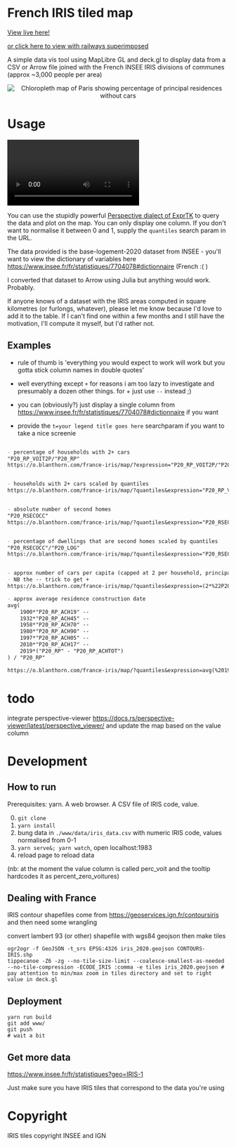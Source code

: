 # French IRIS tiled map

[View live here!](https://o.blanthorn.com/france-iris/map/#x=4.844466734284424&y=45.75895982567425&z=13.537551815531074)

[or click here to view with railways superimposed](https://o.blanthorn.com/france-iris/map/?trains#x=4.844466734284424&y=45.75895982567425&z=13.537551815531074)

A simple data vis tool using MapLibre GL and deck.gl to display data from a CSV or Arrow file joined with the French INSEE IRIS divisions of communes (approx ~3,000 people per area)

<p align="center">
<img src="promo/demo.png" alt="Chloropleth map of Paris showing percentage of principal residences without cars">
</p>

# Usage

![demo video](promo/iris-column.mp4)

You can use the stupidly powerful [Perspective dialect of ExprTK](https://docs.rs/perspective-client/3.1.6/perspective_client/config/expressions/) to query the data and plot on the map. You can only display one column. If you don't want to normalise it between 0 and 1, supply the `quantiles` search param in the URL.

The data provided is the base-logement-2020 dataset from INSEE - you'll want to view the dictionary of variables here https://www.insee.fr/fr/statistiques/7704078#dictionnaire (French :( )

I converted that dataset to Arrow using Julia but anything would work. Probably.

If anyone knows of a dataset with the IRIS areas computed in square kilometres (or furlongs, whatever), please let me know because I'd love to add it to the table. If I can't find one within a few months and I still have the motivation, I'll compute it myself, but I'd rather not.

## Examples

- rule of thumb is 'everything you would expect to work will work but you gotta stick column names in double quotes'

- well everything except `+` for reasons i am too lazy to investigate and presumably a dozen other things. for + just use `--` instead ;)

- you can (obviously?) just display a single column from https://www.insee.fr/fr/statistiques/7704078#dictionnaire if you want

- provide the `t=your legend title goes here` searchparam if you want to take a nice screenie

```md

- percentage of households with 2+ cars
"P20_RP_VOIT2P/"P20_RP"
https://o.blanthorn.com/france-iris/map/?expression="P20_RP_VOIT2P/"P20_RP"#x=0.33&y=47.35&z=6.83


- households with 2+ cars scaled by quantiles
https://o.blanthorn.com/france-iris/map/?quantiles&expression="P20_RP_VOIT2P"/"P20_RP"#x=0.33&y=47.35&z=6.83


- absolute number of second homes
"P20_RSECOCC"
https://o.blanthorn.com/france-iris/map/?quantiles&expression="P20_RSECOCC"#x=1.99&y=46.42&z=6.17


- percentage of dwellings that are second homes scaled by quantiles
"P20_RSECOCC"/"P20_LOG"
https://o.blanthorn.com/france-iris/map/?quantiles&expression="P20_RSECOCC"/"P20_LOG"#x=1.99&y=46.42&z=6.17


- approx number of cars per capita (capped at 2 per household, principal residence in numerator, total population(?) denominator)
- NB the -- trick to get +
https://o.blanthorn.com/france-iris/map/?quantiles&expression=(2*%22P20_RP_VOIT2P%22--%22P20_RP_VOIT1%22)/%22P20_PMEN%22#x=3.36&y=46.05&z=6.21

- approx average residence construction date
avg(
    1900*"P20_RP_ACH19" --
    1932*"P20_RP_ACH45" --
    1958*"P20_RP_ACH70" --
    1980*"P20_RP_ACH90" --
    1997*"P20_RP_ACH05" --
    2010*"P20_RP_ACH17" --
    2019*("P20_RP" - "P20_RP_ACHTOT")
) / "P20_RP"

https://o.blanthorn.com/france-iris/map/?quantiles&expression=avg(%201900*%22P20_RP_ACH19%22%20--%201932*%22P20_RP_ACH45%22%20--%201958*%22P20_RP_ACH70%22%20--%201980*%22P20_RP_ACH90%22%20--%201997*%22P20_RP_ACH05%22%20--%202010*%22P20_RP_ACH17%22%20--%202019*(%22P20_RP%22%20-%20%22P20_RP_ACHTOT%22)%20)%20/%20%22P20_RP%22#x=4.93&y=45.74&z=11.61
```

# todo

integrate perspective-viewer https://docs.rs/perspective-viewer/latest/perspective_viewer/ and update the map based on the value column


# Development

## How to run

Prerequisites: yarn. A web browser. A CSV file of IRIS code, value.

0. `git clone`
1. `yarn install`
2. bung data in `./www/data/iris_data.csv` with numeric IRIS code, values normalised from 0-1
3. `yarn serve&; yarn watch`, open localhost:1983
4. reload page to reload data

(nb: at the moment the value column is called perc_voit and the tooltip hardcodes it as percent_zero_voitures)


## Dealing with France

IRIS contour shapefiles come from https://geoservices.ign.fr/contoursiris and then need some wrangling

convert lambert 93 (or other) shapefile with wgs84 geojson then make tiles
```
ogr2ogr -f GeoJSON -t_srs EPSG:4326 iris_2020.geojson CONTOURS-IRIS.shp 
tippecanoe -Z6 -zg --no-tile-size-limit --coalesce-smallest-as-needed --no-tile-compression -ECODE_IRIS :comma -e tiles iris_2020.geojson # pay attention to min/max zoom in tiles directory and set to right value in deck.gl
```

## Deployment

```
yarn run build
git add www/
git push
# wait a bit
```

## Get more data

https://www.insee.fr/fr/statistiques?geo=IRIS-1

Just make sure you have IRIS tiles that correspond to the data you're using

# Copyright
IRIS tiles copyright INSEE and IGN
